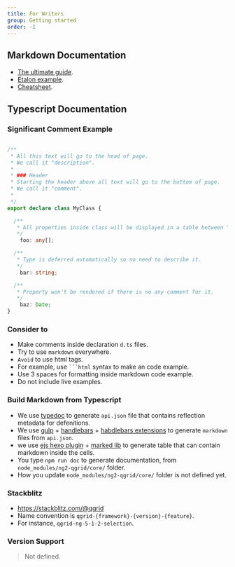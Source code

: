 ```yaml
---
title: For Writers
group: Getting started
order: -1
---
```


## Markdown Documentation

* [The ultimate guide](https://blog.ghost.org/markdown/).
* [Etalon example](/doc/feature/selection.html).
* [Cheatsheet](https://github.com/adam-p/markdown-here/wiki/Markdown-Cheatsheet).

## Typescript Documentation

### Significant Comment Example

```typescript

/**
 * All this text will go to the head of page. 
 * We call it "description".
 * 
 * ### Header
 * Starting the header above all text will go to the bottom of page. 
 * We call it "comment".
 *
 */
export declare class MyClass {

  /**
   * All properties inside class will be displayed in a table between "description" and "comment"
   */
    foo: any[];

  /**
   * Type is deferred automatically so no need to describe it.
   */
    bar: string;

  /**
   * Property won't be rendered if there is no any comment for it.
   */
    baz: Date;
}
```

### Consider to

* Make comments inside declaration `d.ts` files.
* Try to use `markdown` everywhere.
* `Avoid` to use html tags.
* For example, use ` ```html ` syntax to make an code example.
* Use 3 spaces for formatting inside markdown code example.
* Do not include live examples.

### Build Markdown from Typescript

* We use [typedoc](https://github.com/TypeStrong/typedoc) to generate `api.json` file that contains reflection metadata for defenitions.
* We use [gulp](https://github.com/qgrid/doc/blob/master/gulpfile.js) + [handlebars](https://github.com/qgrid/doc/blob/master/api.hbs) + [habdlebars extensions](https://github.com/qgrid/doc/blob/master/hbs.js) to generate `markdown` files from `api.json`.
* we use [ejs hexo plugin](https://github.com/qgrid/doc/blob/master/scripts/table.js) + [marked lib](https://www.npmjs.com/package/marked) to generate table that can contain markdown inside the cells.
* You type `npm run doc` to generate documentation, from `node_modules/ng2-qgrid/core/` folder.
* How you update `node_modules/ng2-qgrid/core/` folder is not defined yet.

### Stackblitz

* https://stackblitz.com/@qgrid
* Name convention is `qgrid-{framework}-{version}-{feature}`.
* For instance, `qgrid-ng-5-1-2-selection`.

### Version Support

> Not defined.